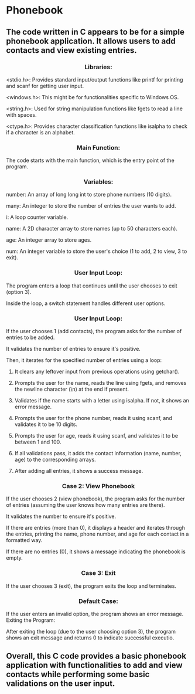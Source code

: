 # Phonebook
<h2>The code written in C appears to be for a simple phonebook application. It allows users to add contacts and view existing entries.</h2>


<h3><p align="center"><b>Libraries:</b></p></h3>


<stdio.h>: Provides standard input/output functions like printf for printing and scanf for getting user input.

<windows.h>: This might be for functionalities specific to Windows OS.

<string.h>: Used for string manipulation functions like fgets to read a line with spaces.

<ctype.h>: Provides character classification functions like isalpha to check if a character is an alphabet.





<h3><p align="center"><b>Main Function:</b></p></h3>


The code starts with the main function, which is the entry point of the program.





<h3><p align="center"><b>Variables:</b></p></h3>


number: An array of long long int to store phone numbers (10 digits).

many: An integer to store the number of entries the user wants to add.

i: A loop counter variable. 

name: A 2D character array to store names (up to 50 characters each).

age: An integer array to store ages.

num: An integer variable to store the user's choice (1 to add, 2 to view, 3 to exit).





 <h3><p align="center"><b>User Input Loop:</b></p></h3>
 

The program enters a loop that continues until the user chooses to exit (option 3).

Inside the loop, a switch statement handles different user options.





<h3><p align="center"><b>User Input Loop:</b></p></h3>


If the user chooses 1 (add contacts), the program asks for the number of entries to be added.

It validates the number of entries to ensure it's positive.

Then, it iterates for the specified number of entries using a loop:
     
   1.  It clears any leftover input from previous operations using getchar().

   2.  Prompts the user for the name, reads the line using fgets, and removes 
       the newline character (\n) at the end if present.

   3.   Validates if the name starts with a letter using isalpha. If not, it 
        shows an error message.

   4.   Prompts the user for the phone number, reads it using scanf, and 
        validates it to be 10 digits.

   5.   Prompts the user for age, reads it using scanf, and validates it to be 
        between 1 and 100.

   6.  If all validations pass, it adds the contact information (name, number, 
       age) to the corresponding arrays.

   7.  After adding all entries, it shows a success message.





<h3><p align="center"><b>Case 2: View Phonebook</b></p></h3>      


If the user chooses 2 (view phonebook), the program asks for the number of entries (assuming the user knows how many entries are there).

It validates the number to ensure it's positive.

If there are entries (more than 0), it displays a header and iterates through the entries, printing the name, phone number, and age for each contact in a formatted way.

If there are no entries (0), it shows a message indicating the phonebook is empty.





<h3><p align="center"><b>Case 3: Exit</b></p></h3>


If the user chooses 3 (exit), the program exits the loop and terminates.

<h3><p align="center"><b>Default Case:</b></p></h3>

If the user enters an invalid option, the program shows an error message.
Exiting the Program:

After exiting the loop (due to the user choosing option 3), the program shows an exit message and returns 0 to indicate successful executio.



<h2>Overall, this C code provides a basic phonebook application with functionalities to add and view contacts while performing some basic validations on the user input.</h2>
